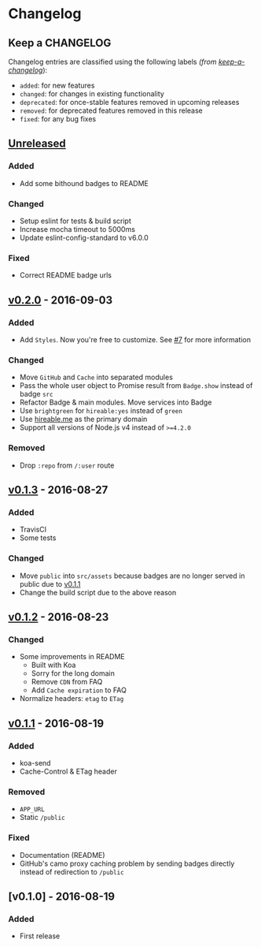 # Changelog

## Keep a CHANGELOG
Changelog entries are classified using the following labels _(from [keep-a-changelog][]_):

- `added`: for new features
- `changed`: for changes in existing functionality
- `deprecated`: for once-stable features removed in upcoming releases
- `removed`: for deprecated features removed in this release
- `fixed`: for any bug fixes

## [Unreleased]
### Added
- Add some bithound badges to README

### Changed
- Setup eslint for tests & build script
- Increase mocha timeout to 5000ms
- Update eslint-config-standard to v6.0.0

### Fixed
- Correct README badge urls

## [v0.2.0] - 2016-09-03
### Added
- Add `Styles`. Now you're free to customize. See [#7](https://github.com/hiendv/hireable/issues/7) for more information

### Changed
- Move `GitHub` and `Cache` into separated modules
- Pass the whole user object to Promise result from `Badge.show` instead of badge `src`
- Refactor Badge & main modules. Move services into Badge
- Use `brightgreen` for `hireable:yes` instead of `green`
- Use [hireable.me](http://hireable.me) as the primary domain
- Support all versions of Node.js v4 instead of `>=4.2.0`

### Removed
- Drop `:repo` from `/:user` route

## [v0.1.3] - 2016-08-27
### Added
- TravisCI
- Some tests

### Changed
- Move `public` into `src/assets` because badges are no longer served in public due to [v0.1.1]
- Change the build script due to the above reason

## [v0.1.2] - 2016-08-23
### Changed
- Some improvements in README
    - Built with Koa
    - Sorry for the long domain
    - Remove `CDN` from FAQ
    - Add `Cache expiration` to FAQ
- Normalize headers: `etag` to `ETag`

## [v0.1.1] - 2016-08-19
### Added
- koa-send
- Cache-Control & ETag header

### Removed
- `APP_URL`
- Static `/public`

### Fixed
- Documentation (README)
- GitHub's camo proxy caching problem by sending badges directly instead of redirection to `/public`

## [v0.1.0] - 2016-08-19
### Added
- First release

[Unreleased]: https://github.com/hiendv/hireable/compare/v0.2.0...HEAD
[v0.2.0]: https://github.com/hiendv/hireable/compare/v0.1.3...v0.2.0
[v0.1.3]: https://github.com/hiendv/hireable/compare/v0.1.2...v0.1.3
[v0.1.2]: https://github.com/hiendv/hireable/compare/v0.1.1...v0.1.2
[v0.1.1]: https://github.com/hiendv/hireable/compare/v0.1.0...v0.1.1

[keep-a-changelog]: https://github.com/olivierlacan/keep-a-changelog

